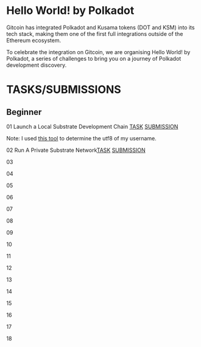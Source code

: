 # Hello World! by Polkadot

Gitcoin has integrated Polkadot and Kusama tokens (DOT and KSM) into its tech stack, making them one of the first full integrations outside of the Ethereum ecosystem.

To celebrate the integration on Gitcoin, we are organising Hello World! by Polkadot, a series of challenges to bring you on a journey of Polkadot development discovery.

# TASKS/SUBMISSIONS

## Beginner

01 Launch a Local Substrate Development Chain [TASK](https://gitcoin.co/issue/Polkadot-Network/hello-world-by-polkadot/17) [SUBMISSION]()

Note: I used [this tool](https://mothereff.in/utf-8#jeffanthonyfds) to determine the utf8 of my username.

02 Run A Private Substrate Network[TASK](https://gitcoin.co/issue/Polkadot-Network/hello-world-by-polkadot/16/100023942) [SUBMISSION]()

03 

04 

05 

06 

07 

08 

09 

10 

11 

12 

13 

14 

15 

16 

17  

18 
